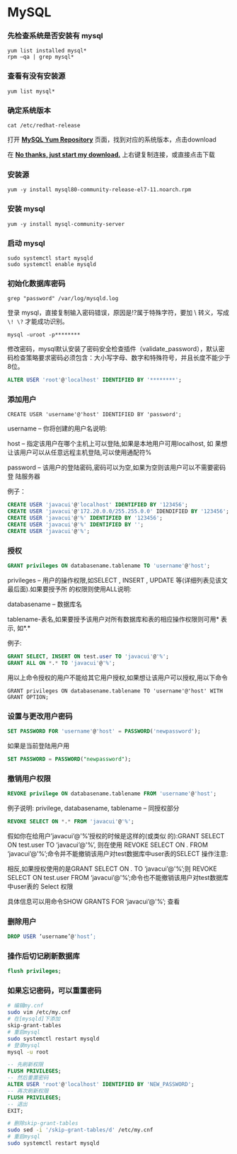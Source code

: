 # MySQL

### 先检查系统是否安装有 mysql

```shell
yum list installed mysql*
rpm –qa | grep mysql*
```

### 查看有没有安装源

```shell
yum list mysql*
```

### 确定系统版本

```shell
cat /etc/redhat-release
```

打开  **[MySQL Yum Repository](https://dev.mysql.com/downloads/repo/yum/)** 页面，找到对应的系统版本，点击download

在 **[No thanks, just start my download.](https://dev.mysql.com/get/mysql80-community-release-el7-11.noarch.rpm)** 上右键复制连接，或直接点击下载

### 安装源

```shell
yum -y install mysql80-community-release-el7-11.noarch.rpm
```

### 安装 mysql

```shell
yum -y install mysql-community-server
```

### 启动 mysql

```shell
sudo systemctl start mysqld
sudo systemctl enable mysqld
```

### 初始化数据库密码

```shell
grep "password" /var/log/mysqld.log
```

登录 mysql，直接复制输入密码错误，原因是!?属于特殊字符，要加 \ 转义，写成 `\! \?` 才能成功识别。

```shell
mysql -uroot -p********
```

修改密码，mysql默认安装了密码安全检查插件（validate_password），默认密码检查策略要求密码必须包含：大小写字母、数字和特殊符号，并且长度不能少于8位。

```sql
ALTER USER 'root'@'localhost' IDENTIFIED BY '********';
```

### 添加用户

```mysql
CREATE USER 'username'@'host' IDENTIFIED BY 'password';
```

username – 你将创建的用户名说明:

host – 指定该用户在哪个主机上可以登陆,如果是本地用户可用localhost,  如 果想让该用户可以从任意远程主机登陆,可以使用通配符%

password –  该用户的登陆密码,密码可以为空,如果为空则该用户可以不需要密码登 陆服务器

例子：

```sql
CREATE USER 'javacui'@'localhost' IDENTIFIED BY '123456';
CREATE USER 'javacui'@'172.20.0.0/255.255.0.0' IDENDIFIED BY '123456';
CREATE USER 'javacui'@'%' IDENTIFIED BY '123456';
CREATE USER 'javacui'@'%' IDENTIFIED BY '';
CREATE USER 'javacui'@'%';
```

### 授权

```sql
GRANT privileges ON databasename.tablename TO 'username'@'host';
```

privileges – 用户的操作权限,如SELECT , INSERT , UPDATE  等(详细列表见该文最后面).如果要授予所 的权限则使用ALL说明: 

databasename –  数据库名

tablename-表名,如果要授予该用户对所有数据库和表的相应操作权限则可用* 表示, 如*.*

例子:

```sql
GRANT SELECT, INSERT ON test.user TO 'javacui'@'%';
GRANT ALL ON *.* TO 'javacui'@'%';
```

用以上命令授权的用户不能给其它用户授权,如果想让该用户可以授权,用以下命令

```mysql
GRANT privileges ON databasename.tablename TO 'username'@'host' WITH GRANT OPTION;
```

### 设置与更改用户密码

```sql
SET PASSWORD FOR 'username'@'host' = PASSWORD('newpassword');
```


如果是当前登陆用户用

```sql
SET PASSWORD = PASSWORD("newpassword");
```

### 撤销用户权限

```sql
REVOKE privilege ON databasename.tablename FROM 'username'@'host';
```

例子说明: privilege, databasename, tablename – 同授权部分

```sql
REVOKE SELECT ON *.* FROM 'javacui'@'%';
```

假如你在给用户’javacui’@'%’授权的时候是这样的(或类似 的):GRANT SELECT ON test.user TO  ‘javacui’@'%’, 则在使用 REVOKE SELECT ON *.* FROM  ‘javacui’@'%’;命令并不能撤销该用户对test数据库中user表的SELECT 操作注意: 

相反,如果授权使用的是GRANT SELECT ON  *.* TO ‘javacui’@'%’;则 REVOKE SELECT ON test.user FROM  ‘javacui’@'%’;命令也不能撤销该用户对test数据库中user表的 Select 权限

具体信息可以用命令SHOW GRANTS FOR ‘javacui’@'%’; 查看

### 删除用户

```sql
DROP USER ‘username’@'host’;
```


### 操作后切记刷新数据库

```sql
flush privileges;
```

### 如果忘记密码，可以重置密码

```sh
# 编辑my.cnf
sudo vim /etc/my.cnf
# 在[mysqld]下添加
skip-grant-tables
# 重启mysql
sudo systemctl restart mysqld
# 登录mysql
mysql -u root
```

```sql
-- 先刷新权限
FLUSH PRIVILEGES;
-- 然后重置密码
ALTER USER 'root'@'localhost' IDENTIFIED BY 'NEW_PASSWORD';
-- 再次刷新权限
FLUSH PRIVILEGES;
-- 退出
EXIT;
```

```sh
# 删除skip-grant-tables
sudo sed -i '/skip-grant-tables/d' /etc/my.cnf
# 重启mysql
sudo systemctl restart mysqld
```


